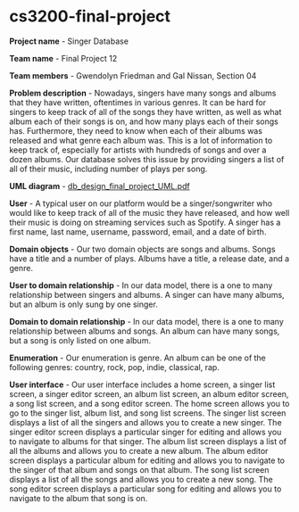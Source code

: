 # cs3200-final-project

**Project name** - Singer Database  

**Team name** - Final Project 12  

**Team members** - Gwendolyn Friedman and Gal Nissan, Section 04  

**Problem description** - Nowadays, singers have many songs and albums that they have written, oftentimes in various genres. It can be hard for singers to keep track of all of the songs they have written, as well as what album each of their songs is on, and how many plays each of their songs has. Furthermore, they need to know when each of their albums was released and what genre each album was. This is a lot of information to keep track of, especially for artists with hundreds of songs and over a dozen albums. Our database solves this issue by providing singers a list of all of their music, including number of plays per song.  

**UML diagram** - [db_design_final_project_UML.pdf](https://github.com/gwenfriedman/cs3200-final-project/files/7687398/db_design_final_project_UML.pdf)  

**User** - A typical user on our platform would be a singer/songwriter who would like to keep track of all of the music they have released, and how well their music is doing on streaming services such as Spotify. A singer has a first name, last name, username, password, email, and a date of birth.  

**Domain objects** - Our two domain objects are songs and albums. Songs have a title and a number of plays. Albums have a title, a release date, and a genre.  

**User to domain relationship** - In our data model, there is a one to many relationship between singers and albums. A singer can have many albums, but an album is only sung by one singer.  

**Domain to domain relationship** - In our data model, there is a one to many relationship between albums and songs. An album can have many songs, but a song is only listed on one album.  

**Enumeration** - Our enumeration is genre. An album can be one of the following genres: country, rock, pop, indie, classical, rap.  

**User interface** - Our user interface includes a home screen, a singer list screen, a singer editor screen, an album list screen, an album editor screen, a song list screen, and a song editor screen. The home screen allows you to go to the singer list, album list, and song list screens. The singer list screen displays a list of all the singers and allows you to create a new singer. The singer editor screen displays a particular singer for editing and allows you to navigate to albums for that singer. The album list screen displays a list of all the albums and allows you to create a new album. The album editor screen displays a particular album for editing and allows you to navigate to the singer of that album and songs on that album. The song list screen displays a list of all the songs and allows you to create a new song. The song editor screen displays a particular song for editing and allows you to navigate to the album that song is on.
